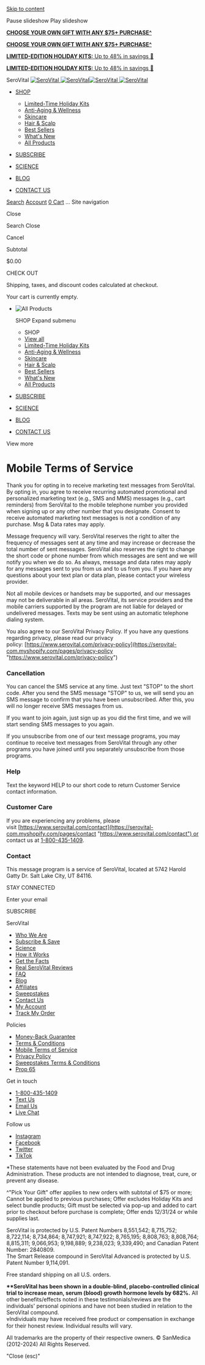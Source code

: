 [Skip to content](#MainContent)

Pause slideshow Play slideshow

[**CHOOSE YOUR OWN GIFT WITH ANY $75+ PURCHASE^**](https://www.serovital.com/collections/all-products "All Products")

[**CHOOSE YOUR OWN GIFT WITH ANY $75+ PURCHASE^**](https://www.serovital.com/collections/all-products "All Products")

[**LIMITED-EDITION HOLIDAY KITS:** Up to 48% in savings 🎁](https://www.serovital.com/collections/holiday-kits "Holiday Sets")

[**LIMITED-EDITION HOLIDAY KITS:** Up to 48% in savings 🎁](https://www.serovital.com/collections/holiday-kits "Holiday Sets")

SeroVital [![SeroVital](//www.serovital.com/cdn/shop/files/SeroVital_Logo_White_400x96_4ac60aec-5425-4f66-844c-8b0076be5bc4_150x.svg?v=1718043766) ![SeroVital](//www.serovital.com/cdn/shop/files/SeroVital_Logo_White_400x96_4ac60aec-5425-4f66-844c-8b0076be5bc4_150x.svg?v=1718043766)](https://www.serovital.com/)[![SeroVital](//www.serovital.com/cdn/shop/files/SeroVital_Logo_White_400x96_cce037ef-1b37-4d58-9923-d86e61f3c2bc_150x.svg?v=1718043786) ![SeroVital](//www.serovital.com/cdn/shop/files/SeroVital_Logo_White_400x96_cce037ef-1b37-4d58-9923-d86e61f3c2bc_150x.svg?v=1718043786)](https://www.serovital.com/)

* [SHOP](https://www.serovital.com/collections/all-products)
    
    * [Limited-Time Holiday Kits](https://www.serovital.com/collections/holiday-kits)
    * [Anti-Aging & Wellness](https://www.serovital.com/collections/anti-aging-wellness)
    * [Skincare](https://www.serovital.com/collections/skincare)
    * [Hair & Scalp](https://www.serovital.com/collections/hair)
    * [Best Sellers](https://www.serovital.com/collections/best-sellers)
    * [What's New](https://www.serovital.com/collections/new-products)
    * [All Products](https://www.serovital.com/collections/all-products)
    
* [SUBSCRIBE](https://www.serovital.com/pages/subscribe)
* [SCIENCE](https://www.serovital.com/pages/science)
* [BLOG](https://www.serovital.com/blogs/blog)
* [CONTACT US](https://www.serovital.com/pages/contact)

[Search](https://www.serovital.com/search) [Account](https://www.serovital.com/account) [0 Cart](https://www.serovital.com/cart) ... Site navigation

Close

   Search Close

Cancel

Subtotal

$0.00

CHECK OUT

Shipping, taxes, and discount codes calculated at checkout.

Your cart is currently empty.

* ![All Products](//www.serovital.com/cdn/shop/products/sva-box-front-big_400x.jpg?v=1636960152)
    
    SHOP Expand submenu
    * SHOP
    * [View all](https://www.serovital.com/collections/all-products)
    * [Limited-Time Holiday Kits](https://www.serovital.com/collections/holiday-kits)
    * [Anti-Aging & Wellness](https://www.serovital.com/collections/anti-aging-wellness)
    * [Skincare](https://www.serovital.com/collections/skincare)
    * [Hair & Scalp](https://www.serovital.com/collections/hair)
    * [Best Sellers](https://www.serovital.com/collections/best-sellers)
    * [What's New](https://www.serovital.com/collections/new-products)
    * [All Products](https://www.serovital.com/collections/all-products)
* [SUBSCRIBE](https://www.serovital.com/pages/subscribe)
* [SCIENCE](https://www.serovital.com/pages/science)
* [BLOG](https://www.serovital.com/blogs/blog)
* [CONTACT US](https://www.serovital.com/pages/contact)

View more

Mobile Terms of Service
=======================

Thank you for opting in to receive marketing text messages from SeroVital. By opting in, you agree to receive recurring automated promotional and personalized marketing text (e.g., SMS and MMS) messages (e.g., cart reminders) from SeroVital to the mobile telephone number you provided when signing up or any other number that you designate. Consent to receive automated marketing text messages is not a condition of any purchase. Msg & Data rates may apply.

Message frequency will vary. SeroVital reserves the right to alter the frequency of messages sent at any time and may increase or decrease the total number of sent messages. SeroVital also reserves the right to change the short code or phone number from which messages are sent and we will notify you when we do so. As always, message and data rates may apply for any messages sent to you from us and to us from you. If you have any questions about your text plan or data plan, please contact your wireless provider.

Not all mobile devices or handsets may be supported, and our messages may not be deliverable in all areas. SeroVital, its service providers and the mobile carriers supported by the program are not liable for delayed or undelivered messages. Texts may be sent using an automatic telephone dialing system.

You also agree to our SeroVital Privacy Policy. If you have any questions regarding privacy, please read our privacy policy: [https://www.serovital.com/privacy-policy](https://serovital-com.myshopify.com/pages/privacy-policy "https://www.serovital.com/privacy-policy")

### Cancellation

You can cancel the SMS service at any time. Just text "STOP" to the short code. After you send the SMS message "STOP" to us, we will send you an SMS message to confirm that you have been unsubscribed. After this, you will no longer receive SMS messages from us.

If you want to join again, just sign up as you did the first time, and we will start sending SMS messages to you again.

If you unsubscribe from one of our text message programs, you may continue to receive text messages from SeroVital through any other programs you have joined until you separately unsubscribe from those programs.

### Help

Text the keyword HELP to our short code to return Customer Service contact information.

### Customer Care

If you are experiencing any problems, please visit [https://www.serovital.com/contact](https://serovital-com.myshopify.com/pages/contact "https://www.serovital.com/contact") or contact us at [1-800-435-1409](tel:18004351409 "1-800-435-1409").

### Contact

This message program is a service of SeroVital, located at 5742 Harold Gatty Dr. Salt Lake City, UT 84116.

STAY CONNECTED

 Enter your email  

SUBSCRIBE

SeroVital

* [Who We Are](https://www.serovital.com/pages/who-we-are)
* [Subscribe & Save](https://www.serovital.com/pages/subscribe)
* [Science](https://www.serovital.com/pages/science)
* [How it Works](https://www.serovital.com/pages/how-it-works)
* [Get the Facts](https://www.serovital.com/pages/facts)
* [Real SeroVital Reviews](https://www.serovital.com/pages/serovital-reviews)
* [FAQ](https://www.serovital.com/pages/faq)
* [Blog](https://www.serovital.com/blogs/blog)
* [Affiliates](https://www.serovital.com/pages/affiliates)
* [Sweepstakes](https://www.serovital.com/pages/sweepstakes)
* [Contact Us](https://www.serovital.com/pages/contact)
* [My Account](https://serovital-com.myshopify.com/account)
* [Track My Order](https://tracking.serovital.com/)

Policies

* [Money-Back Guarantee](https://www.serovital.com/pages/returns-information)
* [Terms & Conditions](https://www.serovital.com/pages/terms-conditions)
* [Mobile Terms of Service](https://www.serovital.com/pages/mobile-terms)
* [Privacy Policy](https://www.serovital.com/pages/privacy-policy)
* [Sweepstakes Terms & Conditions](https://www.serovital.com/pages/serovital-sweepstakes-terms-conditions-archive)
* [Prop 65](https://www.serovital.com/pages/prop-65)

Get in touch

* [1-800-435-1409](tel:+1-800-435-1409)
* [Text Us](sms:+18004351409?&body=Hi,%20I%20have%20a%20question)
* [Email Us](https://www.serovital.com/pages/contact)
* [Live Chat](https://www.serovital.com/pages/contact)

Follow us

* [Instagram](https://instagram.com/serovital "SeroVital on Instagram")
* [Facebook](https://www.facebook.com/serovital "SeroVital on Facebook")
* [Twitter](https://www.twitter.com/serovital "SeroVital on Twitter")
* [TikTok](https://www.tiktok.com/@serovitalofficial "SeroVital on TikTok")

\*These statements have not been evaluated by the Food and Drug Administration. These products are not intended to diagnose, treat, cure, or prevent any disease.

^"Pick Your Gift" offer applies to new orders with subtotal of $75 or more; Cannot be applied to previous purchases; Offer excludes Holiday Kits and select bundle products; Gift must be selected via pop-up and added to cart prior to checkout before purchase is complete; Offer ends 12/31/24 or while supplies last.

SeroVital is protected by U.S. Patent Numbers 8,551,542; 8,715,752; 8,722,114; 8,734,864; 8,747,921; 8,747,922; 8,765,195; 8,808,763; 8,808,764; 8,815,311; 9,066,953; 9,198,889; 9,238,023; 9,339,490; and Canadian Patent Number: 2840809.  
The Smart Release compound in SeroVital Advanced is protected by U.S. Patent Number 9,114,091.

Free standard shipping on all U.S. orders.

**\*\*SeroVital has been shown in a double-blind, placebo-controlled clinical trial to increase mean, serum (blood) growth hormone levels by 682%.** All other benefits/effects noted in these testimonials/reviews are the individuals' personal opinions and have not been studied in relation to the SeroVital compound.  
⩔Individuals may have received free product or compensation in exchange for their honest review. Individual results will vary.

All trademarks are the property of their respective owners. © SanMedica (2012-2024) All Rights Reserved.

"Close (esc)"